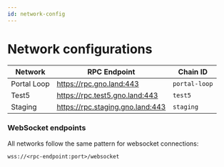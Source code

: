 ```yaml
---
id: network-config
---
```


# Network configurations

| Network     | RPC Endpoint                     | Chain ID      | 
|-------------|----------------------------------|---------------|
| Portal Loop | https://rpc.gno.land:443         | `portal-loop` |
| Test5       | https://rpc.test5.gno.land:443   | `test5`       |
| Staging     | https://rpc.staging.gno.land:443 | `staging`     |

### WebSocket endpoints
All networks follow the same pattern for websocket connections: 

```shell
wss://<rpc-endpoint:port>/websocket
```

